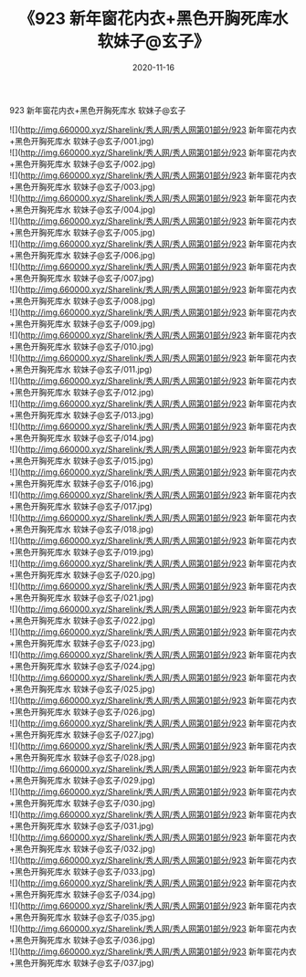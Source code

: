 ﻿---
layout: post
title:  《923 新年窗花内衣+黑色开胸死库水 软妹子@玄子》
date:   2020-11-16
img: http://img.660000.xyz/Sharelink/秀人网/秀人网第01部分/923 新年窗花内衣+黑色开胸死库水 软妹子@玄子/000.jpg
categories: [美女, 清纯, 唯美]
---

923 新年窗花内衣+黑色开胸死库水 软妹子@玄子

  ![](http://img.660000.xyz/Sharelink/秀人网/秀人网第01部分/923 新年窗花内衣+黑色开胸死库水 软妹子@玄子/001.jpg) <br> ![](http://img.660000.xyz/Sharelink/秀人网/秀人网第01部分/923 新年窗花内衣+黑色开胸死库水 软妹子@玄子/002.jpg) <br> ![](http://img.660000.xyz/Sharelink/秀人网/秀人网第01部分/923 新年窗花内衣+黑色开胸死库水 软妹子@玄子/003.jpg) <br> ![](http://img.660000.xyz/Sharelink/秀人网/秀人网第01部分/923 新年窗花内衣+黑色开胸死库水 软妹子@玄子/004.jpg) <br> ![](http://img.660000.xyz/Sharelink/秀人网/秀人网第01部分/923 新年窗花内衣+黑色开胸死库水 软妹子@玄子/005.jpg) <br> ![](http://img.660000.xyz/Sharelink/秀人网/秀人网第01部分/923 新年窗花内衣+黑色开胸死库水 软妹子@玄子/006.jpg) <br> ![](http://img.660000.xyz/Sharelink/秀人网/秀人网第01部分/923 新年窗花内衣+黑色开胸死库水 软妹子@玄子/007.jpg) <br> ![](http://img.660000.xyz/Sharelink/秀人网/秀人网第01部分/923 新年窗花内衣+黑色开胸死库水 软妹子@玄子/008.jpg) <br> ![](http://img.660000.xyz/Sharelink/秀人网/秀人网第01部分/923 新年窗花内衣+黑色开胸死库水 软妹子@玄子/009.jpg) <br> ![](http://img.660000.xyz/Sharelink/秀人网/秀人网第01部分/923 新年窗花内衣+黑色开胸死库水 软妹子@玄子/010.jpg) <br> ![](http://img.660000.xyz/Sharelink/秀人网/秀人网第01部分/923 新年窗花内衣+黑色开胸死库水 软妹子@玄子/011.jpg) <br> ![](http://img.660000.xyz/Sharelink/秀人网/秀人网第01部分/923 新年窗花内衣+黑色开胸死库水 软妹子@玄子/012.jpg) <br> ![](http://img.660000.xyz/Sharelink/秀人网/秀人网第01部分/923 新年窗花内衣+黑色开胸死库水 软妹子@玄子/013.jpg) <br> ![](http://img.660000.xyz/Sharelink/秀人网/秀人网第01部分/923 新年窗花内衣+黑色开胸死库水 软妹子@玄子/014.jpg) <br> ![](http://img.660000.xyz/Sharelink/秀人网/秀人网第01部分/923 新年窗花内衣+黑色开胸死库水 软妹子@玄子/015.jpg) <br> ![](http://img.660000.xyz/Sharelink/秀人网/秀人网第01部分/923 新年窗花内衣+黑色开胸死库水 软妹子@玄子/016.jpg) <br> ![](http://img.660000.xyz/Sharelink/秀人网/秀人网第01部分/923 新年窗花内衣+黑色开胸死库水 软妹子@玄子/017.jpg) <br> ![](http://img.660000.xyz/Sharelink/秀人网/秀人网第01部分/923 新年窗花内衣+黑色开胸死库水 软妹子@玄子/018.jpg) <br> ![](http://img.660000.xyz/Sharelink/秀人网/秀人网第01部分/923 新年窗花内衣+黑色开胸死库水 软妹子@玄子/019.jpg) <br> ![](http://img.660000.xyz/Sharelink/秀人网/秀人网第01部分/923 新年窗花内衣+黑色开胸死库水 软妹子@玄子/020.jpg) <br> ![](http://img.660000.xyz/Sharelink/秀人网/秀人网第01部分/923 新年窗花内衣+黑色开胸死库水 软妹子@玄子/021.jpg) <br> ![](http://img.660000.xyz/Sharelink/秀人网/秀人网第01部分/923 新年窗花内衣+黑色开胸死库水 软妹子@玄子/022.jpg) <br> ![](http://img.660000.xyz/Sharelink/秀人网/秀人网第01部分/923 新年窗花内衣+黑色开胸死库水 软妹子@玄子/023.jpg) <br> ![](http://img.660000.xyz/Sharelink/秀人网/秀人网第01部分/923 新年窗花内衣+黑色开胸死库水 软妹子@玄子/024.jpg) <br> ![](http://img.660000.xyz/Sharelink/秀人网/秀人网第01部分/923 新年窗花内衣+黑色开胸死库水 软妹子@玄子/025.jpg) <br> ![](http://img.660000.xyz/Sharelink/秀人网/秀人网第01部分/923 新年窗花内衣+黑色开胸死库水 软妹子@玄子/026.jpg) <br> ![](http://img.660000.xyz/Sharelink/秀人网/秀人网第01部分/923 新年窗花内衣+黑色开胸死库水 软妹子@玄子/027.jpg) <br> ![](http://img.660000.xyz/Sharelink/秀人网/秀人网第01部分/923 新年窗花内衣+黑色开胸死库水 软妹子@玄子/028.jpg) <br> ![](http://img.660000.xyz/Sharelink/秀人网/秀人网第01部分/923 新年窗花内衣+黑色开胸死库水 软妹子@玄子/029.jpg) <br> ![](http://img.660000.xyz/Sharelink/秀人网/秀人网第01部分/923 新年窗花内衣+黑色开胸死库水 软妹子@玄子/030.jpg) <br> ![](http://img.660000.xyz/Sharelink/秀人网/秀人网第01部分/923 新年窗花内衣+黑色开胸死库水 软妹子@玄子/031.jpg) <br> ![](http://img.660000.xyz/Sharelink/秀人网/秀人网第01部分/923 新年窗花内衣+黑色开胸死库水 软妹子@玄子/032.jpg) <br> ![](http://img.660000.xyz/Sharelink/秀人网/秀人网第01部分/923 新年窗花内衣+黑色开胸死库水 软妹子@玄子/033.jpg) <br> ![](http://img.660000.xyz/Sharelink/秀人网/秀人网第01部分/923 新年窗花内衣+黑色开胸死库水 软妹子@玄子/034.jpg) <br> ![](http://img.660000.xyz/Sharelink/秀人网/秀人网第01部分/923 新年窗花内衣+黑色开胸死库水 软妹子@玄子/035.jpg) <br> ![](http://img.660000.xyz/Sharelink/秀人网/秀人网第01部分/923 新年窗花内衣+黑色开胸死库水 软妹子@玄子/036.jpg) <br> ![](http://img.660000.xyz/Sharelink/秀人网/秀人网第01部分/923 新年窗花内衣+黑色开胸死库水 软妹子@玄子/037.jpg) <br>